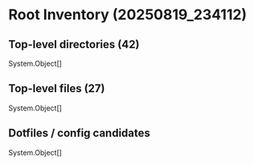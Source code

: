 <!-- status: stub; target: 150+ words -->
<!-- status: stub; target: 150+ words -->
<!-- status: stub; target: 150+ words -->
<!-- status: stub; target: 150+ words -->
<!-- status: stub; target: 150+ words -->
# Root Inventory (20250819_234112)

## Top-level directories (42)
System.Object[]

## Top-level files (27)
System.Object[]

## Dotfiles / config candidates
System.Object[]









